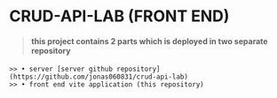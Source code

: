 # CRUD-API-LAB (FRONT END)

> #### this project contains 2 parts which is deployed in two separate repository
    >> • server [server github repository](https://github.com/jonas060831/crud-api-lab)
    >> • front end vite application (this repository)